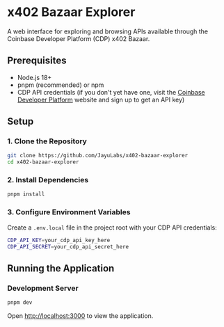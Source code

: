 # x402 Bazaar Explorer

A web interface for exploring and browsing APIs available through the Coinbase Developer Platform (CDP) x402 Bazaar.

## Prerequisites

- Node.js 18+ 
- pnpm (recommended) or npm
- CDP API credentials (if you don't yet have one, visit the [Coinbase Developer Platform](https://portal.cdp.coinbase.com/) website and sign up to get an API key)

## Setup

### 1. Clone the Repository

```bash
git clone https://github.com/JayuLabs/x402-bazaar-explorer
cd x402-bazaar-explorer
```

### 2. Install Dependencies

```bash
pnpm install
```

### 3. Configure Environment Variables

Create a `.env.local` file in the project root with your CDP API credentials:

```bash
CDP_API_KEY=your_cdp_api_key_here
CDP_API_SECRET=your_cdp_api_secret_here
```

## Running the Application

### Development Server

```bash
pnpm dev
```

Open [http://localhost:3000](http://localhost:3000) to view the application.
